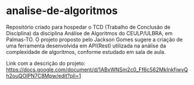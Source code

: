 # analise-de-algoritmos
Repositório criado para hospedar o TCD (Trabalho de Conclusão de Disciplina) da disciplina Análise de Algoritmos do CEULP/ULBRA, em Palmas-TO. O projeto proposto pelo Jackson Gomes sugere a criação de uma ferramenta desenvolvida em API(Rest) utilizada na análise da complexidade de algoritmos, conforme estudado em sala de aula.

Link com a descrição do projeto: https://docs.google.com/document/d/1ABxWNSm2c0_Ff6c562MkInkfjwvQh2ouQOlPN7C8Mpw/edit?pli=1
